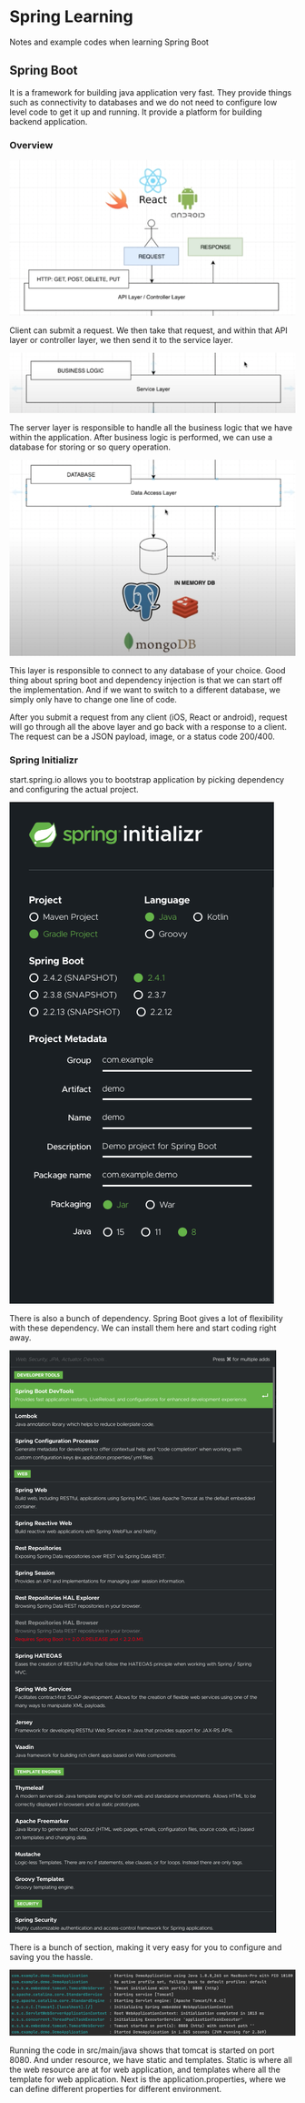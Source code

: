 # Spring Learning
Notes and example codes when learning Spring Boot 

## Spring Boot
It is a framework for building java application very fast.  They provide things such as connectivity to databases and we do not need to configure low level code to get it up and running. It provide a platform for building backend application.

### Overview
![title](readme_asset/overview_1.png)

Client can submit a request. We then take that request, and within that API layer or controller layer, we then send it to the service layer. 

![title](readme_asset/overview_2.png)

The server layer is responsible to handle all the business logic that we have within the application. After business logic is performed, we can use a database for storing or so query operation. 

![title](readme_asset/overview_3.png)

This layer is responsible to connect to any database of your choice. Good thing about spring boot and dependency injection is that we can start off the implementation. And if we want to switch to a different database, we simply only have to change one line of code. 

After you submit a request from any client (iOS, React or android), request will go through all the above layer and go back with a response to a client. The request can be a JSON payload, image, or a status code 200/400. 

### Spring Initializr 
start.spring.io allows you to bootstrap application by picking dependency and configuring the actual project. 

![title](readme_asset/spring_initializr_1.png)

There is also a bunch of dependency. Spring Boot gives a lot of flexibility with these dependency. We can install them here and start coding right away. 

![title](readme_asset/spring_initializr_2.png)

There is a bunch of section, making it very easy for you to configure and saving you the hassle. 

![title](readme_asset/spring_test_quick_start.png)

Running the code in src/main/java shows that tomcat is started on port 8080. And under resource, we have static and templates. Static is where all the web resource are at for web application, and templates where all the template for web application. Next is the application.properties, where we can define different properties for different environment. 


